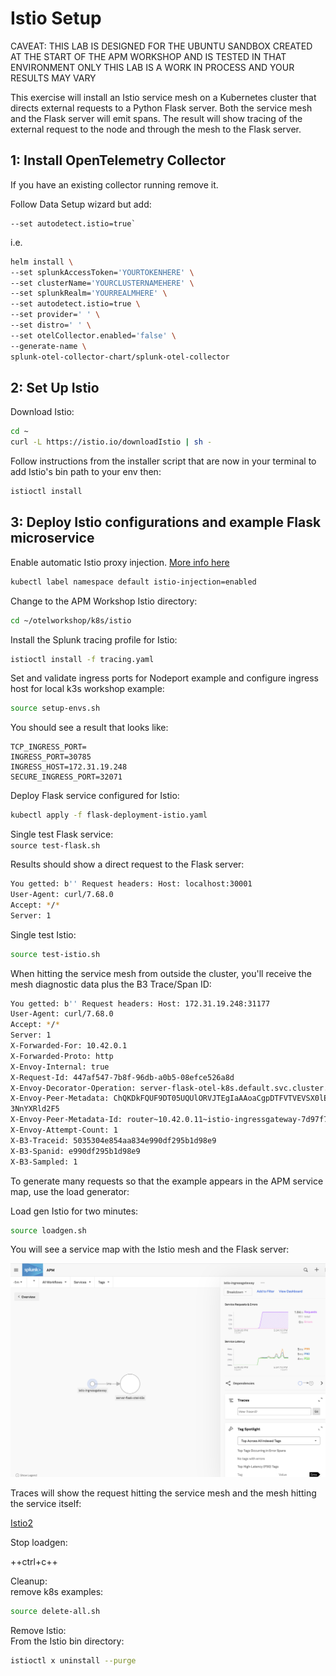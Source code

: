 # Istio Setup

CAVEAT: THIS LAB IS DESIGNED FOR THE UBUNTU SANDBOX CREATED AT THE START OF THE APM WORKSHOP AND IS TESTED IN THAT ENVIRONMENT ONLY
THIS LAB IS A WORK IN PROCESS AND YOUR RESULTS MAY VARY  

This exercise will install an Istio service mesh on a Kubernetes cluster that directs external requests to a Python Flask server.
Both the service mesh and the Flask server will emit spans.
The result will show tracing of the external request to the node and through the mesh to the Flask server.  

## 1: Install OpenTelemetry Collector

If you have an existing collector running remove it.

Follow Data Setup wizard but add:

```text
--set autodetect.istio=true`
```

i.e.

```bash
helm install \
--set splunkAccessToken='YOURTOKENHERE' \
--set clusterName='YOURCLUSTERNAMEHERE' \
--set splunkRealm='YOURREALMHERE' \
--set autodetect.istio=true \
--set provider=' ' \
--set distro=' ' \
--set otelCollector.enabled='false' \
--generate-name \
splunk-otel-collector-chart/splunk-otel-collector
```

## 2: Set Up Istio

Download Istio:

```bash
cd ~
curl -L https://istio.io/downloadIstio | sh -
```

Follow instructions from the installer script that are now in your terminal to add Istio's bin path to your env then:

```bash
istioctl install
```

## 3: Deploy Istio configurations and example Flask microservice

Enable automatic Istio proxy injection. [More info here](https://istio.io/latest/docs/setup/additional-setup/sidecar-injection/#automatic-sidecar-injection)

```bash
kubectl label namespace default istio-injection=enabled
```

Change to the APM Workshop Istio directory:  

```bash
cd ~/otelworkshop/k8s/istio
```

Install the Splunk tracing profile for Istio:

```bash
istioctl install -f tracing.yaml
```

Set and validate ingress ports for Nodeport example and configure ingress host for local k3s workshop example:  

```bash
source setup-envs.sh
```

You should see a result that looks like:  

```text
TCP_INGRESS_PORT=
INGRESS_PORT=30785
INGRESS_HOST=172.31.19.248
SECURE_INGRESS_PORT=32071
```

Deploy Flask service configured for Istio:  

```bash
kubectl apply -f flask-deployment-istio.yaml
```

Single test Flask service:  
`source test-flask.sh`  

Results should show a direct request to the Flask server:  

```bash
You getted: b'' Request headers: Host: localhost:30001
User-Agent: curl/7.68.0
Accept: */*
Server: 1
```

Single test Istio:

```bash
source test-istio.sh
```

When hitting the service mesh from outside the cluster, you'll receive the mesh diagnostic data plus the B3 Trace/Span ID:

```bash
You getted: b'' Request headers: Host: 172.31.19.248:31177
User-Agent: curl/7.68.0
Accept: */*
Server: 1
X-Forwarded-For: 10.42.0.1
X-Forwarded-Proto: http
X-Envoy-Internal: true
X-Request-Id: 447af547-7b8f-96db-a0b5-08efce526a8d
X-Envoy-Decorator-Operation: server-flask-otel-k8s.default.svc.cluster.local:5000/echo
X-Envoy-Peer-Metadata: ChQKDkFQUF9DT05UQUlORVJTEgIaAAoaCgpDTFVTVEVSX0lEEgwaCkt...
3NnYXRld2F5
X-Envoy-Peer-Metadata-Id: router~10.42.0.11~istio-ingressgateway-7d97f78f5-dg5zc.istio-system~istio-system.svc.cluster.local
X-Envoy-Attempt-Count: 1
X-B3-Traceid: 5035304e854aa834e990df295b1d98e9
X-B3-Spanid: e990df295b1d98e9
X-B3-Sampled: 1
```

To generate many requests so that the example appears in the APM service map, use the load generator:  

Load gen Istio for two minutes:

```bash
source loadgen.sh
```

You will see a service map with the Istio mesh and the Flask server:  

![Istio](../../images/istio1.png)

Traces will show the request hitting the service mesh and the mesh hitting the service itself:  

[Istio2](../../images/istio2.png)

Stop loadgen:

++ctrl+c++

Cleanup:  
remove k8s examples:

```bash
source delete-all.sh
```

Remove Istio:  
From the Istio bin directory:

```bash
istioctl x uninstall --purge
```
